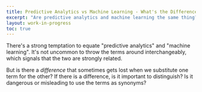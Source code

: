```yaml
---
title: Predictive Analytics vs Machine Learning - What's the Difference?
excerpt: "Are predictive analytics and machine learning the same thing? If they're not, what's the difference?"
layout: work-in-progress
toc: true
---
```


There's a strong temptation to equate "predictive analytics" and "machine learning". It's not uncommon to throw the terms around interchangeably, which signals that the two are strongly related.

But is there a *difference* that sometimes gets lost when we substitute one term for the other? If there is a difference, is it important to distinguish? Is it dangerous or misleading to use the terms as synonyms?

